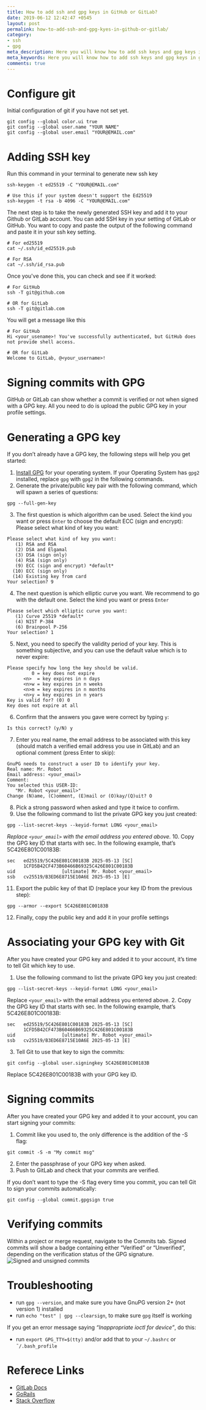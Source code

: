 ```yaml
---
title: How to add ssh and gpg keys in GitHub or GitLab?
date: 2019-06-12 12:42:47 +0545
layout: post
permalink: how-to-add-ssh-and-gpg-kyes-in-github-or-gitlab/
category:
- ssh
- gpg
meta_description: Here you will know how to add ssh keys and gpg keys in gitlab or github.
meta_keywords: Here you will know how to add ssh keys and gpg keys in gitlab or github, How to add ssh and gpg keys in GitHub or GitLab, ssh keys, gpg keys, ssh key in github, ssh key in gitlab, gpg key in gitlab, gpg key in github
comments: true
---
```


# Configure git
Initial configuration of git if you have not set yet.
```
git config --global color.ui true
git config --global user.name "YOUR NAME"
git config --global user.email "YOUR@EMAIL.com"
```
# Adding SSH key
Run this command in your terminal to generate new ssh key
```shell
ssh-keygen -t ed25519 -C "YOUR@EMAIL.com"

# Use this if your system doesn't support the Ed25519
ssh-keygen -t rsa -b 4096 -C "YOUR@EMAIL.com"
```
The next step is to take the newly generated SSH key and add it to your Github or GitLab account. You can add SSH key in your setting of GitLab or GitHub. You want to copy and paste the output of the following command and paste it in your ssh key setting.
```shell
# For ed25519
cat ~/.ssh/id_ed25519.pub

# For RSA
cat ~/.ssh/id_rsa.pub
```
Once you've done this, you can check and see if it worked:

```shell
# For GitHub
ssh -T git@github.com

# OR for GitLab
ssh -T git@gitlab.com
```
You will get a message like this
```
# For GitHub
Hi <your_usename>! You've successfully authenticated, but GitHub does not provide shell access.

# OR for GitLab
Welcome to GitLab, @<your_username>!
```

# Signing commits with GPG
GitHub or GitLab can show whether a commit is verified or not when signed with a GPG key. All you need to do is upload the public GPG key in your profile settings.

# Generating a GPG key
If you don’t already have a GPG key, the following steps will help you get started:
1. [Install GPG][gpg-install-link] for your operating system. If your Operating System has `gpg2` installed, replace `gpg` with `gpg2` in the following commands.
2. Generate the private/public key pair with the following command, which will spawn a series of questions:
```shell
gpg --full-gen-key
```
3. The first question is which algorithm can be used. Select the kind you want or press `Enter` to choose the default ECC (sign and encrypt):
Please select what kind of key you want:
```shell
Please select what kind of key you want:
   (1) RSA and RSA
   (2) DSA and Elgamal
   (3) DSA (sign only)
   (4) RSA (sign only)
   (9) ECC (sign and encrypt) *default*
  (10) ECC (sign only)
  (14) Existing key from card
Your selection? 9
```
4. The next question is which elliptic curve you want. We recommend to go with the default one. Select the kind you want or press `Enter`
```shell
Please select which elliptic curve you want:
   (1) Curve 25519 *default*
   (4) NIST P-384
   (6) Brainpool P-256
Your selection? 1
```
5. Next, you need to specify the validity period of your key. This is something subjective, and you can use the default value which is to never expire:
```shell
Please specify how long the key should be valid.
         0 = key does not expire
      <n>  = key expires in n days
      <n>w = key expires in n weeks
      <n>m = key expires in n months
      <n>y = key expires in n years
Key is valid for? (0) 0
Key does not expire at all
```
6. Confirm that the answers you gave were correct by typing `y`:
```shell
Is this correct? (y/N) y
```
7. Enter you real name, the email address to be associated with this key (should match a verified email address you use in GitLab) and an optional comment (press Enter to skip):
```shell
GnuPG needs to construct a user ID to identify your key.
Real name: Mr. Robot
Email address: <your_email>
Comment:
You selected this USER-ID:
   "Mr. Robot <your_email>"
Change (N)ame, (C)omment, (E)mail or (O)kay/(Q)uit? O
```
8. Pick a strong password when asked and type it twice to confirm.
9. Use the following command to list the private GPG key you just created:
```shell
gpg --list-secret-keys --keyid-format LONG <your_email>
```
<i>Replace ```<your_email>``` with the email address you entered above.</i>
10. Copy the GPG key ID that starts with sec. In the following example, that’s 5C426E801C00183B:
```shell
sec   ed25519/5C426E801C00183B 2025-05-13 [SC]
      1CFD5B42CF473B60466B69325C426E801C00183B
uid                 [ultimate] Mr. Robot <your_email>
ssb   cv25519/B3ED6E8715E10A6E 2025-05-13 [E]
```
11. Export the public key of that ID (replace your key ID from the previous step):
```shell
gpg --armor --export 5C426E801C00183B
```
12. Finally, copy the public key and add it in your profile settings

[gpg-install-link]: https://www.gnupg.org/download/index.html

# Associating your GPG key with Git
After you have created your GPG key and added it to your account, it’s time to tell Git which key to use.

1. Use the following command to list the private GPG key you just created:
```shell
gpg --list-secret-keys --keyid-format LONG <your_email>
```
Replace ```<your_email>``` with the email address you entered above.
2. Copy the GPG key ID that starts with sec. In the following example, that’s 5C426E801C00183B:
```shell
sec   ed25519/5C426E801C00183B 2025-05-13 [SC]
      1CFD5B42CF473B60466B69325C426E801C00183B
uid                 [ultimate] Mr. Robot <your_email>
ssb   cv25519/B3ED6E8715E10A6E 2025-05-13 [E]
```
3. Tell Git to use that key to sign the commits:
```shell
git config --global user.signingkey 5C426E801C00183B
```
Replace 5C426E801C00183B with your GPG key ID.

# Signing commits
After you have created your GPG key and added it to your account, you can start signing your commits:
1. Commit like you used to, the only difference is the addition of the -S flag:
```shell
git commit -S -m "My commit msg"
```
2. Enter the passphrase of your GPG key when asked.
3. Push to GitLab and check that your commits are verified.

If you don’t want to type the -S flag every time you commit, you can tell Git to sign your commits automatically:
```shell
git config --global commit.gpgsign true
```

# Verifying commits
Within a project or merge request, navigate to the Commits tab. Signed commits will show a badge containing either “Verified” or “Unverified”, depending on the verification status of the GPG signature.
![Signed and unsigned commits](https://gitlab.com/gitlab-org/gitlab-foss/-/raw/13becf042617083d6d95507dd621934077370c5e/doc/user/project/repository/gpg_signed_commits/img/project_signed_and_unsigned_commits.png)

# Troubleshooting
* run `gpg --version`, and make sure you have GnuPG version 2+ (not version 1) installed
* run `echo "test" | gpg --clearsign`, to make sure `gpg` itself is working

If you get an error message saying *“Inappropriate ioctl for device”*, do this:

* run `export GPG_TTY=$(tty)` and/or add that to your `~/.bashrc` or `˜/.bash_profile` 

# Referece Links
* [GitLab Docs](https://docs.gitlab.com/user/project/repository/signed_commits/gpg/)
* [GoRails](https://gorails.com/setup/ubuntu/24.04#git)
* [Stack Overflow](https://stackoverflow.com/a/41054093/7735007)
